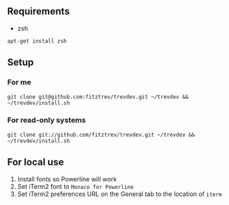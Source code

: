 ## Requirements

* zsh

`apt-get install zsh`

## Setup

### For me

`git clone git@github.com:fitztrev/trevdev.git ~/trevdev && ~/trevdev/install.sh`

### For read-only systems

`git clone git://github.com/fitztrev/trevdev.git ~/trevdev && ~/trevdev/install.sh`

## For local use

1. Install fonts so Powerline will work
2. Set iTerm2 font to `Monaco for Powerline`
3. Set iTerm2 preferences URL on the General tab to the location of `iterm`
